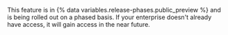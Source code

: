 <!-- expires 2025-10-28 -->
This feature is in {% data variables.release-phases.public_preview %} and is being rolled out on a phased basis. If your enterprise doesn't already have access, it will gain access in the near future.
<!-- end expires 2025-10-28 -->
